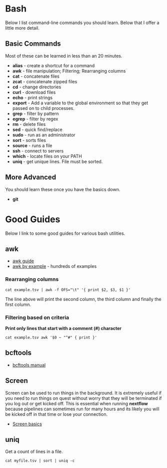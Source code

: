 # Bash

Below I list command-line commands you should learn. Below that I offer a little more detail.

## Basic Commands

Most of these can be learned in less than an 20 minutes.

* __alias__ - create a shortcut for a command
* __awk__ - file manipulation; Filtering; Rearranging columns
* __cat__ - concatenate files
* __zcat__ - concatenate zipped files
* __cd__ - change directories
* __curl__ - download files
* __echo__ - print strings
* __export__ - Add a variable to the global environment so that they get passed on to child processes.
* __grep__ - filter by pattern
* __egrep__ - filter by regex
* __rm__ - delete files
* __sed__ - quick find/replace
* __sudo__ - run as an administrator
* __sort__ - sorts files
* __source__ - runs a file
* __ssh__ - connect to servers
* __which__ - locate files on your PATH
* __uniq__ - get unique lines. File must be sorted.

## More Advanced

You should learn these once you have the basics down.

* __git__

# Good Guides

Below I link to some good guides for various bash utilities.

## awk

* [awk guide](https://linuxconfig.org/learning-linux-commands-awk)
* [awk by example](https://github.com/learnbyexample/Command-line-text-processing/blob/master/gnu_awk.md) - hundreds of examples

### Rearranging columns

```
cat example.tsv | awk -f OFS="\t" '{ print $2, $3, $1 }'
```

The line above will print the second column, the third column and finally the first column.

### Filtering based on criteria

__Print only lines that start with a comment (#) character__

```
cat example.tsv awk '$0 ~ "^#" { print }'
```

## bcftools

* [bcftools manual](https://samtools.github.io/bcftools/howtos/index.html)

## Screen

Screen can be used to run things in the background. It is extremely useful if you need to run things on quest without worry that they will be terminated if you log out or get kicked off. This is essential when running __nextflow__ because pipelines can sometimes run for many hours and its likely you will be kicked off in that time or lose your connection.

* [Screen basics](https://www.linode.com/docs/networking/ssh/using-gnu-screen-to-manage-persistent-terminal-sessions)

## uniq

Get a count of lines in a file. 
```
cat myfile.tsv | sort | uniq -c
```